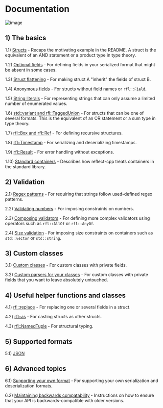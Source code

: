 # Documentation

![image](banner2.png)

## 1) The basics

1.1) [Structs](https://github.com/getml/reflect-cpp/blob/main/docs/structs.md) - Recaps the motivating example in the README. A struct is the equivalent of an AND statement or a product type in type theory.

1.2) [Optional fields](https://github.com/getml/reflect-cpp/blob/main/docs/optional_fields.md) - For defining fields in your serialized format that might be absent in some cases.

1.3) [Struct flattening](https://github.com/getml/reflect-cpp/blob/main/docs/flatten_structs.md) - For making struct A "inherit" the fields of struct B.

1.4) [Anonymous fields](https://github.com/getml/reflect-cpp/blob/f/anonymous_structs/docs/anonymous_fields.md) - For structs without field names or `rfl::Field`.

1.5) [String literals](https://github.com/getml/reflect-cpp/blob/main/docs/literals.md) - For representing strings that can only assume a limited number of enumerated values.

1.6) [std::variant and rfl::TaggedUnion](https://github.com/getml/reflect-cpp/blob/main/docs/variants_and_tagged_unions.md) - For structs that can be one of several formats. This is the equivalent of an OR statement or a sum type in type theory.

1.7) [rfl::Box and rfl::Ref](https://github.com/getml/reflect-cpp/blob/main/docs/rfl_ref.md) - For defining recursive structures.

1.8) [rfl::Timestamp](https://github.com/getml/reflect-cpp/blob/main/docs/timestamps.md) - For serializing and deserializing timestamps.

1.9) [rfl::Result](https://github.com/getml/reflect-cpp/blob/main/docs/result.md) - For error handling without exceptions.

1.10) [Standard containers](https://github.com/getml/reflect-cpp/blob/main/docs/standard_containers.md) - Describes how reflect-cpp treats containers in the standard library.

## 2) Validation

2.1) [Regex patterns](https://github.com/getml/reflect-cpp/blob/main/docs/patterns.md) - For requiring that strings follow used-defined regex patterns.

2.2) [Validating numbers](https://github.com/getml/reflect-cpp/blob/main/docs/validating_numbers.md) - For imposing constraints on numbers.

2.3) [Composing validators](https://github.com/getml/reflect-cpp/blob/main/docs/composing_validators.md) - For defining more complex validators using operators such as `rfl::AllOf` or `rfl::AnyOf`.

2.4) [Size validation](https://github.com/getml/reflect-cpp/blob/main/docs/size_validation.md) - For imposing size constraints on containers such as `std::vector` or `std::string`.

## 3) Custom classes

3.1) [Custom classes](https://github.com/getml/reflect-cpp/blob/main/docs/custom_classes.md) - For custom classes with private fields.

3.2) [Custom parsers for your classes](https://github.com/getml/reflect-cpp/blob/main/docs/custom_parser.md) - For custom classes with private fields that you want to leave absolutely untouched.

## 4) Useful helper functions and classes

4.1) [rfl::replace](https://github.com/getml/reflect-cpp/blob/main/docs/replace.md) - For replacing one or several fields in a struct.

4.2) [rfl::as](https://github.com/getml/reflect-cpp/blob/main/docs/as.md) - For casting structs as other structs.

4.3) [rfl::NamedTuple](https://github.com/getml/reflect-cpp/blob/main/docs/named_tuple.md) - For structural typing.

## 5) Supported formats

5.1) [JSON](https://github.com/getml/reflect-cpp/blob/main/docs/json.md)

## 6) Advanced topics

6.1) [Supporting your own format](https://github.com/getml/reflect-cpp/blob/main/docs/supporting_your_own_format.md) - For supporting your own serialization and deserialization formats.

6.2) [Maintaining backwards compatability](https://github.com/getml/reflect-cpp/blob/main/docs/backwards_compatability.md) - Instructions on how to ensure that your API is backwards-compatible with older versions.
